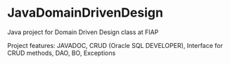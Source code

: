 # JavaDomainDrivenDesign
Java project for Domain Driven Design class at FIAP

Project features: JAVADOC, CRUD (Oracle SQL DEVELOPER), Interface for CRUD methods, DAO, BO, Exceptions 
